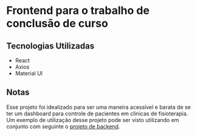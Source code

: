 # Frontend para o trabalho de conclusão de curso 

## Tecnologias Utilizadas
 - React
 - Axios
 - Material UI 

## Notas

Esse projeto foi idealizado para ser uma maneira acessível e barata de se ter um dashboard para controle de pacientes em clinicas de fisioterapia.
Um exemplo de utilização desse projeto pode ser visto utilizando em conjunto com seguinte o [projeto de backend](https://github.com/viniciuslacerda0/tcc-back). 

